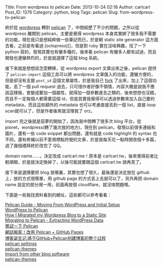 Title: From wordpress to pelican
Date: 2013-10-24 02:18
Author: carlcarl
Post_ID: 1376
Category: python, blog
Tags: pelican
Slug: from-wordpress-to-pelican

終於從 [wordpress][] 轉到 [pelican][] 了，中間經歷了不少的問題，之所以從 wordpress 離開到 pelican，主要是覺得 wordpress 本身其實綁了很多我不需要的功能，現在我只是想純粹做一些筆記而已，於是朝 static site generator 這方面去看，之前是有看過 [octopress][]，但是對 ruby 實在沒啥興趣，找了一下 python 寫的，發現其實也有蠻多種的，後來看 pelican 有蠻多人都有試過，而且開發也還蠻熱烈的，於是就選擇了這個 blog 系統。

接下來就是想想該怎麼轉移，從 wordpress export 文章出來之後，pelican 提供了 `pelican-import` 這個工具可以將 wordpress 文章匯入的功能，還蠻方便的，但是卻沒有支援 `post_id` 這個文章屬性，於是我自己 [fork] 了出來，加上了這個功能，丟了一個 pull request 過去，只可惜作者好像不領情，內容大概是說我不應該這樣做，會變成要加一個屬性，就得加一個參數進去之類的，後來想想也沒錯，而且不一定每個人都需要這個 id，但是其實我覺得可以透過參數來加入自己要的 metadata，而且這些額外的 metadata 也可以考慮直接丟到一個 list，直接 loop scan就可以了，但是作者後來就沒理我了 orz。

import 完之後就是惡夢的開始了，因為我中間轉了很多次 blog 平台，從 pixnet，wordpress(轉了幾次放的地方)，現在到 pelican，發現以前很多連結和圖片，還有一些 code snippet 都出問題，還有就是 code highlight 的 syntax 也不同，還有修補以前不愛用標點符號的文章，於是我每天花一點時間改個十多篇，過了幾個禮拜終於改完了 QQ。

domain name......，決定改成 carlcarl.me！原本是 carlcarl.tw，後來覺得前者比較順眼，於是就決定換掉了，以後可能就要跟這個 carlcarl.tw 說再見了。

接下來是選擇要把 blog 放哪裏，其實也想了很久，最後還是決定放在 github 上，放的方式很簡單，用 github page 的方式丟上去就可以了，另外再把 domain name 設定的部分用一用，前面再放個 cloudflare，就沒啥問題哩。

下面是一些我找資料看到的網址，這些都可以參考看看：

[Pelican Guide - Moving From WordPress and Initial Setup][]  
[WordPress to Pelican][]  
[How I Migrated my Wordpress Blog to a Static Site][]  
[Migrating to Pelican - Extracting WordPress Data][]  
[嘗試一下 Pelican][]  
[網誌搬家！改用 Pelican + GitHub Pages][]  
[博客诞生记:基于GitHub+Pelican创建博客的整个过程][]  
[pelican settings][]  
[pelican-themes][]  
[Import from other blog software][]  
[pelican-themes][]  


[wordpress]: http://tw.wordpress.org
[pelican]: https://github.com/carlcarl/pelican/tree/support-post-id
[fork]: https://github.com/carlcarl/pelican/tree/support-post-id
[cloudflare]: https://www.cloudflare.com
[Pelican Guide - Moving From WordPress and Initial Setup]: http://www.macdrifter.com/2012/08/pelican-guide-moving-from-wordpress-and-initial-setup.html
[WordPress to Pelican]: http://kevin.deldycke.com/2013/02/wordpress-to-pelican/
[How I Migrated my Wordpress Blog to a Static Site]: http://jamesmurty.com/2013/05/23/migrate-wordpress-blog-to-static-site/
[Migrating to Pelican - Extracting WordPress Data]: http://www.macdrifter.com/2012/07/migrating-to-pelican-extracting-wordpress-data.html
[嘗試一下 Pelican]: http://farseerfc.github.io/try-pelican.html
[網誌搬家！改用 Pelican + GitHub Pages]: http://jsliang.com/blog/2013/02/moving-to-pelican-hosting-on-github-pages.html
[博客诞生记:基于GitHub+Pelican创建博客的整个过程]: http://frantic1048.com/bo-ke-dan-sheng-ji-ji-yu-githubpelicanchuang-jian-bo-ke-de-zheng-ge-guo-cheng.html
[pelican settings]: http://docs.getpelican.com/en/latest/settings.html
[pelican-themes]: http://docs.getpelican.com/en/latest/pelican-themes.html
[Import from other blog software]: http://docs.getpelican.com/en/3.3.0/importer.html
[pelican-themes]: https://github.com/getpelican/pelican-themes


